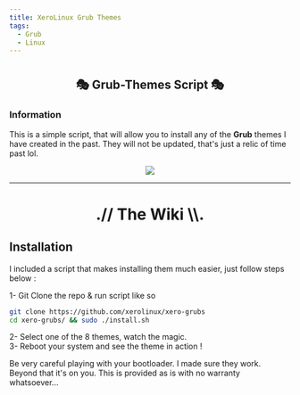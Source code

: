 ```yaml
---
title: XeroLinux Grub Themes
tags:
  - Grub
  - Linux
---
```


# <h2 align="center">🎭 Grub-Themes Script 🎭</h2>

### Information

This is a simple script, that will allow you to install any of the **Grub** themes I have created in the past. They will not be updated, that's just a relic of time past lol.

<p align="center">
  <img src="https://i.imgur.com/vgBkIrE.png">
</p>

---

<h1 align="center">.// The Wiki \\.</h1>

## Installation

I included a script that makes installing them much easier, just follow steps below :

1- Git Clone the repo & run script like so<br />

```Bash
git clone https://github.com/xerolinux/xero-grubs
cd xero-grubs/ && sudo ./install.sh
```

2- Select one of the 8 themes, watch the magic.<br />
3- Reboot your system and see the theme in action !<br />

Be very careful playing with your bootloader. I made sure they work. Beyond that it's on you. This is provided as is with no warranty whatsoever...
